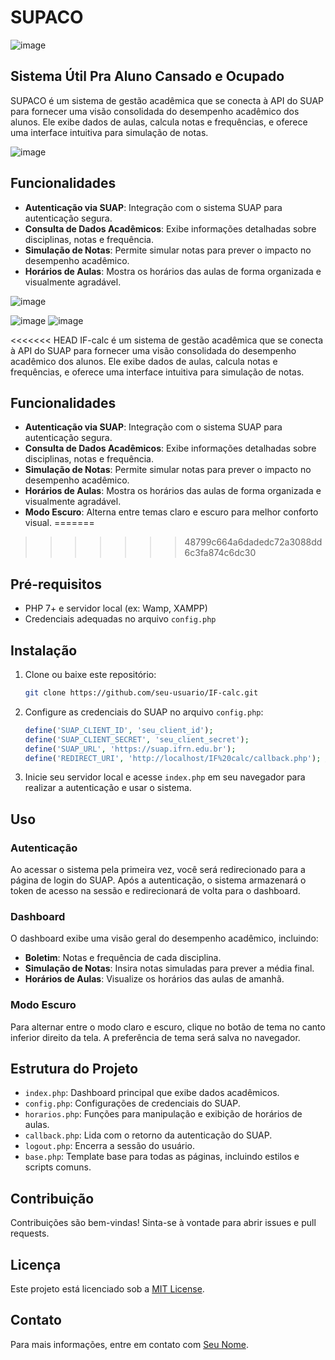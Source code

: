 # SUPACO
![image](https://github.com/user-attachments/assets/784d7966-a02b-48d3-879b-75ec3dd1482f)

## Sistema Útil Pra Aluno Cansado e Ocupado

SUPACO é um sistema de gestão acadêmica que se conecta à API do SUAP para fornecer uma visão consolidada do desempenho acadêmico dos alunos. Ele exibe dados de aulas, calcula notas e frequências, e oferece uma interface intuitiva para simulação de notas.

![image](https://github.com/user-attachments/assets/c6fd1065-6035-4038-be0c-03a9ad96d670)



## Funcionalidades

- **Autenticação via SUAP**: Integração com o sistema SUAP para autenticação segura.
- **Consulta de Dados Acadêmicos**: Exibe informações detalhadas sobre disciplinas, notas e frequência.
- **Simulação de Notas**: Permite simular notas para prever o impacto no desempenho acadêmico.
- **Horários de Aulas**: Mostra os horários das aulas de forma organizada e visualmente agradável.

![image](https://github.com/user-attachments/assets/dd58ac42-cbe3-4346-b351-3aa6228f62e0)

![image](https://github.com/user-attachments/assets/5a17c98d-9b9f-47d3-af4c-cdcc5e2ffeb9) ![image](https://github.com/user-attachments/assets/659603f3-6bca-48cd-bea6-6e18f8d554a8)

<<<<<<< HEAD
IF-calc é um sistema de gestão acadêmica que se conecta à API do SUAP para fornecer uma visão consolidada do desempenho acadêmico dos alunos. Ele exibe dados de aulas, calcula notas e frequências, e oferece uma interface intuitiva para simulação de notas.

## Funcionalidades

- **Autenticação via SUAP**: Integração com o sistema SUAP para autenticação segura.
- **Consulta de Dados Acadêmicos**: Exibe informações detalhadas sobre disciplinas, notas e frequência.
- **Simulação de Notas**: Permite simular notas para prever o impacto no desempenho acadêmico.
- **Horários de Aulas**: Mostra os horários das aulas de forma organizada e visualmente agradável.
- **Modo Escuro**: Alterna entre temas claro e escuro para melhor conforto visual.
=======
>>>>>>> 48799c664a6dadedc72a3088dd6c3fa874c6dc30

## Pré-requisitos

- PHP 7+ e servidor local (ex: Wamp, XAMPP)
- Credenciais adequadas no arquivo `config.php`

## Instalação

1. Clone ou baixe este repositório:
    ```sh
    git clone https://github.com/seu-usuario/IF-calc.git
    ```

2. Configure as credenciais do SUAP no arquivo `config.php`:
    ```php
    define('SUAP_CLIENT_ID', 'seu_client_id');
    define('SUAP_CLIENT_SECRET', 'seu_client_secret');
    define('SUAP_URL', 'https://suap.ifrn.edu.br');
    define('REDIRECT_URI', 'http://localhost/IF%20calc/callback.php'); // URL exatamente como registrada no SUAP
    ```

3. Inicie seu servidor local e acesse `index.php` em seu navegador para realizar a autenticação e usar o sistema.

## Uso

### Autenticação

Ao acessar o sistema pela primeira vez, você será redirecionado para a página de login do SUAP. Após a autenticação, o sistema armazenará o token de acesso na sessão e redirecionará de volta para o dashboard.

### Dashboard

O dashboard exibe uma visão geral do desempenho acadêmico, incluindo:

- **Boletim**: Notas e frequência de cada disciplina.
- **Simulação de Notas**: Insira notas simuladas para prever a média final.
- **Horários de Aulas**: Visualize os horários das aulas de amanhã.

### Modo Escuro

Para alternar entre o modo claro e escuro, clique no botão de tema no canto inferior direito da tela. A preferência de tema será salva no navegador.

## Estrutura do Projeto

- `index.php`: Dashboard principal que exibe dados acadêmicos.
- `config.php`: Configurações de credenciais do SUAP.
- `horarios.php`: Funções para manipulação e exibição de horários de aulas.
- `callback.php`: Lida com o retorno da autenticação do SUAP.
- `logout.php`: Encerra a sessão do usuário.
- `base.php`: Template base para todas as páginas, incluindo estilos e scripts comuns.

## Contribuição

Contribuições são bem-vindas! Sinta-se à vontade para abrir issues e pull requests.

## Licença

Este projeto está licenciado sob a [MIT License](LICENSE).

## Contato

Para mais informações, entre em contato com [Seu Nome](mailto:kellyson.medeiros.pdf@gmail.com).

